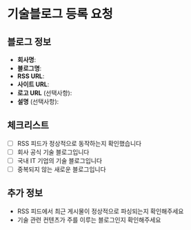 # 기술블로그 등록 요청

## 블로그 정보
- **회사명**: 
- **블로그명**: 
- **RSS URL**: 
- **사이트 URL**: 
- **로고 URL** (선택사항): 
- **설명** (선택사항): 

## 체크리스트
- [ ] RSS 피드가 정상적으로 동작하는지 확인했습니다
- [ ] 회사 공식 기술 블로그입니다
- [ ] 국내 IT 기업의 기술 블로그입니다
- [ ] 중복되지 않는 새로운 블로그입니다

## 추가 정보
- RSS 피드에서 최근 게시물이 정상적으로 파싱되는지 확인해주세요
- 기술 관련 컨텐츠가 주를 이루는 블로그인지 확인해주세요